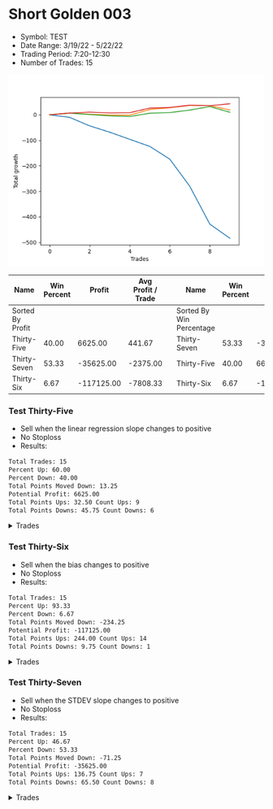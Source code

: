 # Short Golden 003 
- Symbol: TEST
- Date Range: 3/19/22 - 5/22/22
- Trading Period: 7:20-12:30
- Number of Trades: 15

![Plot](ShortGolden003TEST.png)

| Name | Win Percent | Profit | Avg Profit / Trade |     | Name | Win Percent | Profit | Avg Profit / Trade |
| ---- | ----------- | ------ | ------------------ | --- | ---- | ----------- | ------ | ------------------ |
| Sorted By <br> Profit | | | | | Sorted By <br> Win Percentage ||||
| Thirty-Five | 40.00 | 6625.00 | 441.67 |     | Thirty-Seven | 53.33 | -35625.00 | -2375.00 |
| Thirty-Seven | 53.33 | -35625.00 | -2375.00 |     | Thirty-Five | 40.00 | 6625.00 | 441.67 |
| Thirty-Six | 6.67 | -117125.00 | -7808.33 |     | Thirty-Six | 6.67 | -117125.00 | -7808.33 |

### Test Thirty-Five
* Sell when the linear regression slope changes to positive
* No Stoploss
* Results:
```
Total Trades: 15
Percent Up: 60.00
Percent Down: 40.00
Total Points Moved Down: 13.25
Potential Profit: 6625.00
Total Points Ups: 32.50 Count Ups: 9
Total Points Downs: 45.75 Count Downs: 6
```

<details><summary>Trades</summary>

<code>In: 2022-07-01 07:01:00		Out: 2022-07-01 07:03:05		Total Position Time: 02:05		Total Move Down: 4.75		Total to Date: -4.75</code> <br />
<code>In: 2022-07-01 07:04:00		Out: 2022-07-01 07:23:05		Total Position Time: 19:05		Total Move Down: 22.75		Total to Date: -27.50</code> <br />
<code>In: 2022-07-01 08:01:00		Out: 2022-07-01 08:03:05		Total Position Time: 02:05		Total Move Down: -1.00		Total to Date: -26.50</code> <br />
<code>In: 2022-07-01 08:53:00		Out: 2022-07-01 09:03:05		Total Position Time: 10:05		Total Move Down: 7.75		Total to Date: -34.25</code> <br />
<code>In: 2022-07-01 09:47:00		Out: 2022-07-01 09:51:05		Total Position Time: 04:05		Total Move Down: -4.25		Total to Date: -30.00</code> <br />
<code>In: 2022-07-01 10:00:00		Out: 2022-07-01 10:10:05		Total Position Time: 10:05		Total Move Down: -2.00		Total to Date: -28.00</code> <br />
<code>In: 2022-07-01 10:19:00		Out: 2022-07-01 10:25:05		Total Position Time: 06:05		Total Move Down: -2.50		Total to Date: -25.50</code> <br />
<code>In: 2022-07-01 10:24:00		Out: 2022-07-01 10:29:05		Total Position Time: 05:05		Total Move Down: -4.50		Total to Date: -21.00</code> <br />
<code>In: 2022-07-05 06:46:00		Out: 2022-07-05 07:03:05		Total Position Time: 17:05		Total Move Down: 5.75		Total to Date: -26.75</code> <br />
<code>In: 2022-07-05 06:52:00		Out: 2022-07-05 07:03:05		Total Position Time: 11:05		Total Move Down: 2.50		Total to Date: -29.25</code> <br />
<code>In: 2022-07-05 07:01:00		Out: 2022-07-05 07:03:05		Total Position Time: 02:05		Total Move Down: -0.50		Total to Date: -28.75</code> <br />
<code>In: 2022-07-05 07:05:00		Out: 2022-07-05 07:11:05		Total Position Time: 06:05		Total Move Down: -11.00		Total to Date: -17.75</code> <br />
<code>In: 2022-07-05 07:47:00		Out: 2022-07-05 07:55:05		Total Position Time: 08:05		Total Move Down: 2.25		Total to Date: -20.00</code> <br />
<code>In: 2022-07-05 08:36:00		Out: 2022-07-05 08:42:05		Total Position Time: 06:05		Total Move Down: -2.25		Total to Date: -17.75</code> <br />
<code>In: 2022-07-05 08:38:00		Out: 2022-07-05 08:42:05		Total Position Time: 04:05		Total Move Down: -4.50		Total to Date: -13.25</code> <br />


</details>

### Test Thirty-Six
* Sell when the bias changes to positive
* No Stoploss
* Results:
```
Total Trades: 15
Percent Up: 93.33
Percent Down: 6.67
Total Points Moved Down: -234.25
Potential Profit: -117125.00
Total Points Ups: 244.00 Count Ups: 14
Total Points Downs: 9.75 Count Downs: 1
```

<details><summary>Trades</summary>

<code>In: 2022-07-01 07:01:00		Out: 2022-07-01 11:06:05		Total Position Time: 245:05		Total Move Down: 9.75		Total to Date: -9.75</code> <br />
<code>In: 2022-07-01 07:04:00		Out: 2022-07-01 11:06:05		Total Position Time: 242:05		Total Move Down: -0.50		Total to Date: -9.25</code> <br />
<code>In: 2022-07-01 08:01:00		Out: 2022-07-01 11:06:05		Total Position Time: 185:05		Total Move Down: -27.75		Total to Date: 18.50</code> <br />
<code>In: 2022-07-01 08:53:00		Out: 2022-07-01 11:06:05		Total Position Time: 133:05		Total Move Down: -21.50		Total to Date: 40.00</code> <br />
<code>In: 2022-07-01 09:47:00		Out: 2022-07-01 11:06:05		Total Position Time: 79:05		Total Move Down: -19.25		Total to Date: 59.25</code> <br />
<code>In: 2022-07-01 10:00:00		Out: 2022-07-01 11:06:05		Total Position Time: 66:05		Total Move Down: -22.50		Total to Date: 81.75</code> <br />
<code>In: 2022-07-01 10:19:00		Out: 2022-07-01 11:06:05		Total Position Time: 47:05		Total Move Down: -17.75		Total to Date: 99.50</code> <br />
<code>In: 2022-07-01 10:24:00		Out: 2022-07-01 11:06:05		Total Position Time: 42:05		Total Move Down: -16.75		Total to Date: 116.25</code> <br />
<code>In: 2022-07-05 06:46:00		Out: 2022-07-05 07:40:05		Total Position Time: 54:05		Total Move Down: -14.25		Total to Date: 130.50</code> <br />
<code>In: 2022-07-05 06:52:00		Out: 2022-07-05 07:40:05		Total Position Time: 48:05		Total Move Down: -17.50		Total to Date: 148.00</code> <br />
<code>In: 2022-07-05 07:01:00		Out: 2022-07-05 07:40:05		Total Position Time: 39:05		Total Move Down: -20.50		Total to Date: 168.50</code> <br />
<code>In: 2022-07-05 07:05:00		Out: 2022-07-05 07:40:05		Total Position Time: 35:05		Total Move Down: -27.50		Total to Date: 196.00</code> <br />
<code>In: 2022-07-05 07:47:00		Out: 2022-07-05 09:00:05		Total Position Time: 73:05		Total Move Down: -10.50		Total to Date: 206.50</code> <br />
<code>In: 2022-07-05 08:36:00		Out: 2022-07-05 09:00:05		Total Position Time: 24:05		Total Move Down: -12.75		Total to Date: 219.25</code> <br />
<code>In: 2022-07-05 08:38:00		Out: 2022-07-05 09:00:05		Total Position Time: 22:05		Total Move Down: -15.00		Total to Date: 234.25</code> <br />


</details>

### Test Thirty-Seven
* Sell when the STDEV slope changes to positive
* No Stoploss
* Results:
```
Total Trades: 15
Percent Up: 46.67
Percent Down: 53.33
Total Points Moved Down: -71.25
Potential Profit: -35625.00
Total Points Ups: 136.75 Count Ups: 7
Total Points Downs: 65.50 Count Downs: 8
```

<details><summary>Trades</summary>

<code>In: 2022-07-01 07:01:00		Out: 2022-07-01 07:05:05		Total Position Time: 04:05		Total Move Down: 9.75		Total to Date: -9.75</code> <br />
<code>In: 2022-07-01 07:04:00		Out: 2022-07-01 08:02:05		Total Position Time: 58:05		Total Move Down: 25.75		Total to Date: -35.50</code> <br />
<code>In: 2022-07-01 08:01:00		Out: 2022-07-01 08:54:05		Total Position Time: 53:05		Total Move Down: -3.75		Total to Date: -31.75</code> <br />
<code>In: 2022-07-01 08:53:00		Out: 2022-07-01 09:48:05		Total Position Time: 55:05		Total Move Down: -1.25		Total to Date: -30.50</code> <br />
<code>In: 2022-07-01 09:47:00		Out: 2022-07-01 10:01:05		Total Position Time: 14:05		Total Move Down: 0.75		Total to Date: -31.25</code> <br />
<code>In: 2022-07-01 10:00:00		Out: 2022-07-01 10:20:05		Total Position Time: 20:05		Total Move Down: -5.00		Total to Date: -26.25</code> <br />
<code>In: 2022-07-01 10:19:00		Out: 2022-07-01 10:25:05		Total Position Time: 06:05		Total Move Down: -2.50		Total to Date: -23.75</code> <br />
<code>In: 2022-07-01 10:24:00		Out: 2022-07-01 12:31:00		Total Position Time: 127:00		Total Move Down: -42.75		Total to Date: 19.00</code> <br />
<code>In: 2022-07-05 06:46:00		Out: 2022-07-05 06:53:05		Total Position Time: 07:05		Total Move Down: 6.25		Total to Date: 12.75</code> <br />
<code>In: 2022-07-05 06:52:00		Out: 2022-07-05 07:02:05		Total Position Time: 10:05		Total Move Down: 3.50		Total to Date: 9.25</code> <br />
<code>In: 2022-07-05 07:01:00		Out: 2022-07-05 07:06:05		Total Position Time: 05:05		Total Move Down: 7.50		Total to Date: 1.75</code> <br />
<code>In: 2022-07-05 07:05:00		Out: 2022-07-05 07:48:05		Total Position Time: 43:05		Total Move Down: -8.25		Total to Date: 10.00</code> <br />
<code>In: 2022-07-05 07:47:00		Out: 2022-07-05 08:37:05		Total Position Time: 50:05		Total Move Down: 6.00		Total to Date: 4.00</code> <br />
<code>In: 2022-07-05 08:36:00		Out: 2022-07-05 08:39:05		Total Position Time: 03:05		Total Move Down: 6.00		Total to Date: -2.00</code> <br />
<code>In: 2022-07-05 08:38:00		Out: 2022-07-05 12:31:00		Total Position Time: 233:00		Total Move Down: -73.25		Total to Date: 71.25</code> <br />


</details>
